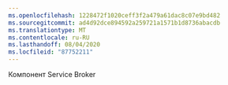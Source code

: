 ```yaml
---
ms.openlocfilehash: 1228472f1020ceff3f2a479a61dac8c07e9bd482
ms.sourcegitcommit: ad4d92dce894592a259721a1571b1d8736abacdb
ms.translationtype: MT
ms.contentlocale: ru-RU
ms.lasthandoff: 08/04/2020
ms.locfileid: "87752211"
---
```

 Компонент Service Broker 